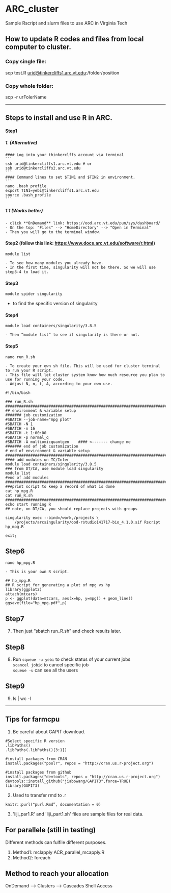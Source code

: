 # ARC_cluster
Sample Rscript and slurm files to use ARC in Virginia Tech

## How to update R codes and files from local computer to cluster.
### Copy single file:
scp test.R urid@tinkercliffs1.arc.vt.edu:/folder/position

### Copy whole folder: 
scp -r urFolerName

************************************************************************************************************************
## Steps to install and use R in ARC.
#### Step1
##### 1. (Alternative)  
	#### Log into your thinkerclffs account via terminal  
	```
	ssh urid@tinkercliffs1.arc.vt.edu # or 
	ssh urid@tinkercliffs2.arc.vt.edu
	```
	#### Command lines to set $TIN1 and $TIN2 in environment.
	```
	nano .bash_profile
	export TIN1=yebi@tinkercliffs1.arc.vt.edu
	source .bash_profile
	```
##### 1.1 (Works better)  
	- click **OnDemand** link: https://ood.arc.vt.edu/pun/sys/dashboard/  
	- On the top: "Files" --> "HomeDirectory" --> "Open in Terminal"  
	- Then you will go to the terminal window.  
	

#### Step2 (follow this link: https://www.docs.arc.vt.edu/software/r.html)
```
module list 
```
	- To see how many modules you already have.
	- In the first time, singularity will not be there. So we will use step3-4 to load it.
#### Step3
```
module spider singularity 
```
- to find the specific version of singularity
#### Step4
``` 
module load containers/singularity/3.8.5
```
	- Then “module list” to see if singularity is there or not.
#### Step5
```
nano run_R.sh
```
	- To create your own sh file. This will be used for cluster terminal to run your R script.
	- This file will let cluster system know how much resource you plan to use for running your code.
	- Adjust N, n, t, A, according to your own use.
```
#!/bin/bash

### run_R.sh
###########################################################################
## environment & variable setup
####### job customization
#SBATCH --job-name="mpg plot"
#SBATCH -N 1
#SBATCH -n 16
#SBATCH -t 1:00:00
#SBATCH -p normal_q
#SBATCH -A multiomicquantgen    #### <------- change me
####### end of job customization
# end of environment & variable setup
###########################################################################
#### add modules on TC/Infer
module load containers/singularity/3.8.5
### from DT/CA, use module load singularity
module list
#end of add modules
###########################################################################
###print script to keep a record of what is done
cat hp_mpg.R
cat run_R.sh
###########################################################################
echo start running R
## note, on DT/CA, you should replace projects with groups

singularity exec --bind=/work,/projects \
    /projects/arcsingularity/ood-rstudio141717-bio_4.1.0.sif Rscript hp_mpg.R

exit;
```

## Step6
``` 
nano hp_mpg.R
```
	- This is your own R script.

```
## hp_mpg.R
## R script for generating a plot of mpg vs hp
library(ggplot2)
attach(mtcars)
p <- ggplot(data=mtcars, aes(x=hp, y=mpg)) + geom_line()
ggsave(file="hp_mpg.pdf",p)
```

## Step7
7. Then just “sbatch run_R.sh” and check results later.

## Step8
8. Run `squeue -u yebi` to check status of your current jobs  
`scancel jobid` to cancel specific job  
`squeue -u` can see all the users  

## Step9
9. ls | wc -l

********************************************************************************************************************************************************
## Tips for farmcpu

1. Be careful about GAPIT download.
```
#Select specific R version
.libPaths()
.libPaths(.libPaths()[3:1])

#install packages from CRAN
install.packages("poolr", repos = "http://cran.us.r-project.org")

#install packages from github
install.packages("devtools", repos = "http://cran.us.r-project.org")
devtools::install_github("jiabowang/GAPIT3",force=TRUE)
library(GAPIT3)
```

2. Used to transfer rmd to .r

`knitr::purl("purl.Rmd”, documentation = 0)`

3. 'liji_par1.R' and 'liji_part1.sh' files are sample files for real data. 


## For parallele (still in testing)
Different methods can fulfile different purposes.
1. Method1: mclapply
	ACR_parallel_mcapply.R
2. Method2: foreach

## Method to reach your allocation

OnDemand --> Clusters --> Cascades Shell Access
